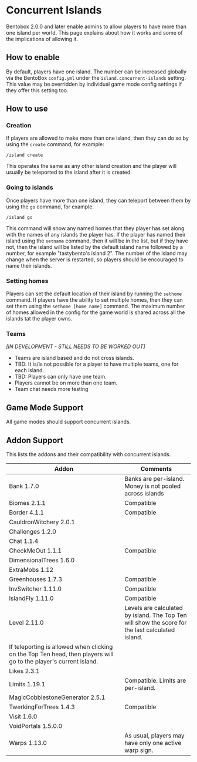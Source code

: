 # Concurrent Islands

Bentobox 2.0.0 and later enable admins to allow players to have more than one island per world. This page explains about how it works and some of the implications of allowing it.

## How to enable

By default, players have one island. The number can be increased globally via the BentoBox `config.yml` under the `island.concurrent-islands` setting. This value may be overridden by individual game mode config settings if they offer this setting too.

## How to use

### Creation

If players are allowed to make more than one island, then they can do so by using the `create` command, for example:

`/island create`

This operates the same as any other island creation and the player will usually be teleported to the island after it is created.

### Going to islands

Once players have more than one island, they can teleport between them by using the `go` command, for example:

`/island go`

This command will show any named homes that they player has set along with the names of any islands the player has. If the player has named their island using the `setname` command, then it will be in the list, but if they have not, then the island will be listed by the default island name followed by a number, for example "tastybento's island 2". The number of the island may change when the server is restarted, so players should be encouraged to name their islands.

### Setting homes

Players can set the default location of their island by running the `sethome` command. If players have the ability to set multiple homes, then they can set them using the `sethome [home name]` command. The maximum number of homes allowed in the config for the game world is shared across all the islands tat the player owns.

### Teams

*[IN DEVELOPMENT - STILL NEEDS TO BE WORKED OUT]*

- Teams are island based and do not cross islands.
- TBD: It is/is not possible for a player to have multiple teams, one for each island.
- TBD: Players can only have one team.
- Players cannot be on more than one team.
- Team chat needs more testing 

## Game Mode Support

All game modes should support concurrent islands.

## Addon Support

This lists the addons and their compatibility with concurrent islands.

| Addon | Comments          |
|-------|-------------------|
| Bank 1.7.0 | Banks are per-island. Money is not pooled across islands |
| Biomes 2.1.1 | Compatible |
| Border 4.1.1 | Compatible  |
| CauldronWitchery 2.0.1 |   |
| Challenges 1.2.0 |   |
| Chat 1.1.4 |   |
| CheckMeOut 1.1.1 | Compatible  |
| DimensionalTrees 1.6.0 |   |
| ExtraMobs 1.12 |   |
| Greenhouses 1.7.3 | Compatible  |
| InvSwitcher 1.11.0 | Compatible  |
| IslandFly 1.11.0 | Compatible  |
| Level 2.11.0 | Levels are calculated by island. The Top Ten will show the score for the last calculated island.
If teleporting is allowed when clicking on the Top Ten head, then players will go to the player's current island.  |
| Likes 2.3.1 |   |
| Limits 1.19.1 | Compatible. Limits are per-island.  |
| MagicCobblestoneGenerator 2.5.1 |   |
| TwerkingForTrees 1.4.3 | Compatible  |
| Visit 1.6.0 |   |
| VoidPortals 1.5.0.0 |   |
| Warps 1.13.0 | As usual, players may have only one active warp sign.   |





